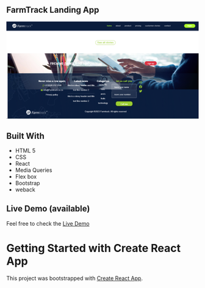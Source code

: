 ## FarmTrack Landing App

![img](./screenshot.png)
## Built With

- HTML 5
- CSS
- React
- Media Queries
- Flex box
- Bootstrap
- weback
## Live Demo (available)

Feel free to check the [Live Demo](https://farmtrack.netlify.app/)

# Getting Started with Create React App

This project was bootstrapped with [Create React App](https://github.com/facebook/create-react-app).
